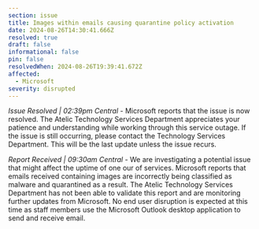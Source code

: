 ```yaml
---
section: issue
title: Images within emails causing quarantine policy activation
date: 2024-08-26T14:30:41.666Z
resolved: true
draft: false
informational: false
pin: false
resolvedWhen: 2024-08-26T19:39:41.672Z
affected:
  - Microsoft
severity: disrupted
---
```

*Issue Resolved | 02:39pm Central* - Microsoft reports that the issue is now resolved. The Atelic Technology Services Department appreciates your patience and understanding while working through this service outage. If the issue is still occurring, please contact the Technology Services Department. This will be the last update unless the issue recurs.

*Report Received | 09:30am Central* - We are investigating a potential issue that might affect the uptime of one our of services. Microsoft reports that emails received containing images are incorrectly being classified as malware and quarantined as a result. The Atelic Technology Services Department has not been able to validate this report and are monitoring further updates from Microsoft. No end user disruption is expected at this time as staff members use the Microsoft Outlook desktop application to send and receive email.